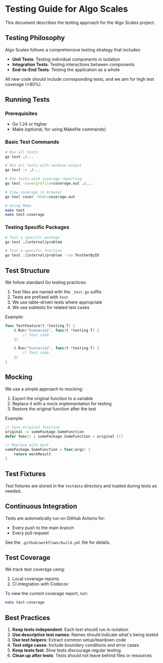 # Testing Guide for Algo Scales

This document describes the testing approach for the Algo Scales project.

## Testing Philosophy

Algo Scales follows a comprehensive testing strategy that includes:

- **Unit Tests**: Testing individual components in isolation
- **Integration Tests**: Testing interactions between components
- **End-to-End Tests**: Testing the application as a whole

All new code should include corresponding tests, and we aim for high test coverage (>80%).

## Running Tests

### Prerequisites

- Go 1.24 or higher
- Make (optional, for using Makefile commands)

### Basic Test Commands

```bash
# Run all tests
go test ./...

# Run all tests with verbose output
go test -v ./...

# Run tests with coverage reporting
go test -coverprofile=coverage.out ./...

# View coverage in browser
go tool cover -html=coverage.out

# Using Make
make test
make test-coverage
```

### Testing Specific Packages

```bash
# Test a specific package
go test ./internal/problem

# Test a specific function
go test ./internal/problem -run TestGetByID
```

## Test Structure

We follow standard Go testing practices:

1. Test files are named with the `_test.go` suffix
2. Tests are prefixed with `Test`
3. We use table-driven tests where appropriate
4. We use subtests for related test cases

Example:

```go
func TestFeature(t *testing.T) {
    t.Run("Scenario1", func(t *testing.T) {
        // Test code
    })

    t.Run("Scenario2", func(t *testing.T) {
        // Test code
    })
}
```

## Mocking

We use a simple approach to mocking:

1. Export the original function to a variable
2. Replace it with a mock implementation for testing
3. Restore the original function after the test

Example:

```go
// Save original function
original := somePackage.SomeFunction
defer func() { somePackage.SomeFunction = original }()

// Replace with mock
somePackage.SomeFunction = func(args) {
    return mockResult
}
```

## Test Fixtures

Test fixtures are stored in the `testdata` directory and loaded during tests as needed.

## Continuous Integration

Tests are automatically run on GitHub Actions for:

- Every push to the main branch
- Every pull request

See the `.github/workflows/build.yml` file for details.

## Test Coverage

We track test coverage using:

1. Local coverage reports
2. CI integration with Codecov

To view the current coverage report, run:

```bash
make test-coverage
```

## Best Practices

1. **Keep tests independent**: Each test should run in isolation
2. **Use descriptive test names**: Names should indicate what's being tested
3. **Use test helpers**: Extract common setup/teardown code
4. **Test edge cases**: Include boundary conditions and error cases
5. **Keep tests fast**: Slow tests discourage regular testing
6. **Clean up after tests**: Tests should not leave behind files or resources
